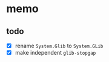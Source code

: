 memo
====

todo
----

* [x] rename `System.Glib` to `System.GLib`
* [x] make independent `glib-stopgap`
